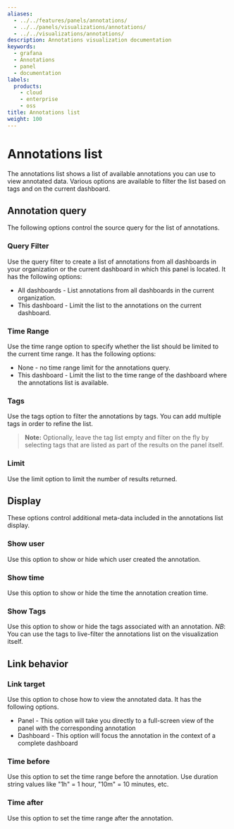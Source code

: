 ```yaml
---
aliases:
  - ../../features/panels/annotations/
  - ../../panels/visualizations/annotations/
  - ../../visualizations/annotations/
description: Annotations visualization documentation
keywords:
  - grafana
  - Annotations
  - panel
  - documentation
labels:
  products:
    - cloud
    - enterprise
    - oss
title: Annotations list
weight: 100
---
```


# Annotations list

The annotations list shows a list of available annotations you can use to view annotated data. Various options are available to filter the list based on tags and on the current dashboard.

## Annotation query

The following options control the source query for the list of annotations.

### Query Filter

Use the query filter to create a list of annotations from all dashboards in your organization or the current dashboard in which this panel is located. It has the following options:

- All dashboards - List annotations from all dashboards in the current organization.
- This dashboard - Limit the list to the annotations on the current dashboard.

### Time Range

Use the time range option to specify whether the list should be limited to the current time range. It has the following options:

- None - no time range limit for the annotations query.
- This dashboard - Limit the list to the time range of the dashboard where the annotations list is available.

### Tags

Use the tags option to filter the annotations by tags. You can add multiple tags in order to refine the list.

> **Note:** Optionally, leave the tag list empty and filter on the fly by selecting tags that are listed as part of the results on the panel itself.

### Limit

Use the limit option to limit the number of results returned.

## Display

These options control additional meta-data included in the annotations list display.

### Show user

Use this option to show or hide which user created the annotation.

### Show time

Use this option to show or hide the time the annotation creation time.

### Show Tags

Use this option to show or hide the tags associated with an annotation. _NB_: You can use the tags to live-filter the annotations list on the visualization itself.

## Link behavior

### Link target

Use this option to chose how to view the annotated data. It has the following options.

- Panel - This option will take you directly to a full-screen view of the panel with the corresponding annotation
- Dashboard - This option will focus the annotation in the context of a complete dashboard

### Time before

Use this option to set the time range before the annotation. Use duration string values like "1h" = 1 hour, "10m" = 10 minutes, etc.

### Time after

Use this option to set the time range after the annotation.
